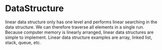 # DataStructure
 linear data structure only has one level and performs linear searching in the data structure. We can therefore traverse all elements in a single run. Because computer memory is linearly arranged, linear data structures are simple to implement. Linear data structure examples are array, linked list, stack, queue, etc.
